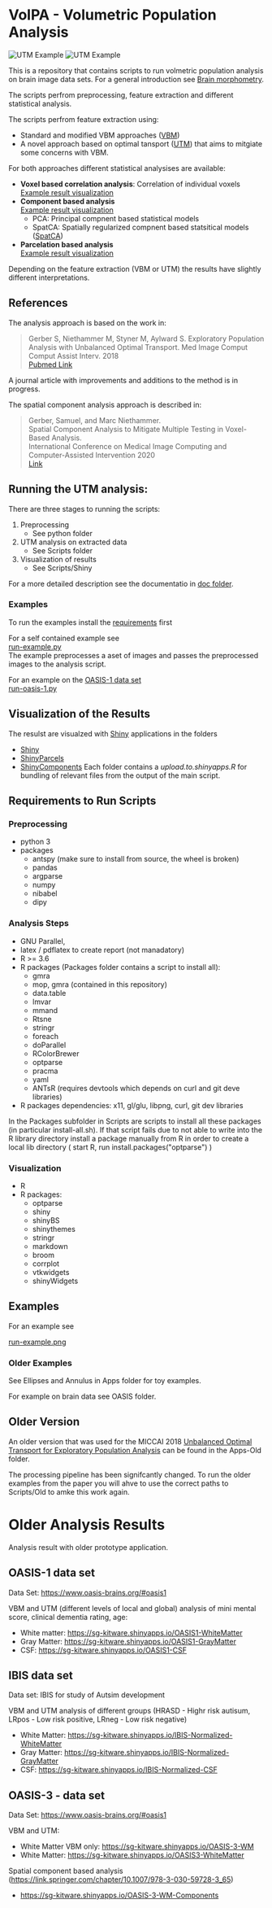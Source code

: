 # VolPA - Volumetric Population Analysis
![UTM Example](Figures/UTM-3D-example.png )
![UTM Example](Figures/UTM-3D-example-2.png )

This is a repository that contains scripts to run volmetric population analysis on brain image data sets.
For a general introduction see [Brain morphometry](https://en.wikipedia.org/wiki/Brain_morphometry).

The scripts perfrom preprocessing, feature extraction and different statistical analysis.

The scripts perfrom feature extraction using:
- Standard and modified VBM approaches ([VBM](https://en.wikipedia.org/wiki/Voxel-based_morphometry))
- A novel approach based on optimal tansport ([UTM](https://www.ncbi.nlm.nih.gov/pmc/articles/PMC6547365/)) that aims to mitgiate some concerns with VBM.

For both approaches different statistical analysises are available:

- **Voxel based correlation analysis**: Correlation of individual voxels<br/>
  [Example result visualization](https://sg-kitware.shinyapps.io/OASIS-1-GM/)
- **Component based analysis**<br/>
  [Example result visualization](https://sg-kitware.shinyapps.io/OASIS-1-GM-Components/)
  - PCA: Principal compnent based statistical models
  - SpatCA: Spatially regularized compnent based statsitical models ([SpatCA](https://link.springer.com/chapter/10.1007/978-3-030-59728-3_65))
- **Parcelation based analysis**<br/>
  [Example result visualization](https://sg-kitware.shinyapps.io/OASIS-1-GM-Parcels/)

Depending on the feature extraction (VBM or UTM) the results have slightly different interpretations.

## References 
The analysis approach is based on the work in:
> Gerber S, Niethammer M, Styner M, Aylward S. 
> Exploratory Population Analysis with Unbalanced Optimal Transport. 
> Med Image Comput Comput Assist Interv. 2018  
> [Pubmed Link](https://pubmed.ncbi.nlm.nih.gov/31172134/)

A journal article with improvements and additions to the method is in progress.

The spatial component analysis approach is described in:
> Gerber, Samuel, and Marc Niethammer.  
> Spatial Component Analysis to Mitigate Multiple Testing in Voxel-Based Analysis.  
> International Conference on Medical Image Computing and Computer-Assisted Intervention 2020  
> [Link](https://link.springer.com/chapter/10.1007/978-3-030-59728-3_65)



## Running the UTM analysis:

There are three stages to running the scripts:
1. Preprocessing
   - See python folder
2. UTM analysis on extracted data
   - See Scripts folder
3. Visualization of results
   - See Scripts/Shiny

For a more detailed description see the documentatio in [doc folder](doc).


### Examples

To run the examples install the [requirements](#requirements-to-run-scripts) first 

For a self contained example see  
[run-example.py](python/run-example.py)  
The example preprocesses a aset of images and passes the preprocessed images to the analysis script.

For an example on the [OASIS-1 data set](https://www.oasis-brains.org/)  
[run-oasis-1.py](python/run-oasis-1.py)

## Visualization of the Results
The resulst are visualzed with [Shiny](https://shiny.rstudio.com/) applications in the folders
 - [Shiny](./Scripts/Shiny/app.R)
 - [ShinyParcels](./Scripts/ShinyParcels/app.R)
 - [ShinyComponents](./Scripts/ShinyComponents/app.R)
Each folder contains a *upload.to.shinyapps.R* for bundling of relevant files from the output of the main script.

## Requirements to Run Scripts

### Preprocessing
- python 3
- packages
  - antspy (make sure to install from source, the wheel is broken)
  - pandas
  - argparse
  - numpy
  - nibabel
  - dipy

### Analysis Steps
- GNU Parallel,
- latex / pdflatex to create report (not manadatory)
- R >= 3.6
- R packages (Packages folder contains a script to install all):
  - gmra
  - mop, gmra (contained in this repository)
  - data.table
  - lmvar
  - mmand
  - Rtsne
  - stringr
  - foreach
  - doParallel
  - RColorBrewer
  - optparse
  - pracma
  - yaml
  - ANTsR (requires devtools which depends on curl and git deve libraries)
- R packages dependencies: x11, gl/glu, libpng, curl, git dev libraries

In the Packages subfolder in Scripts are scripts to install all these packages (in particular install-all.sh). If that script fails due to not able to write into the R library directory install a package manually from R in order to create a local lib directory ( start R, run install.packages("optparse") )

### Visualization
- R
- R packages:
  - optparse
  - shiny
  - shinyBS
  - shinythemes
  - stringr
  - markdown
  - broom
  - corrplot
  - vtkwidgets
  - shinyWidgets

## Examples

For an example see

[run-example.png](./python/run-example.py)

### Older Examples

See Ellipses and Annulus in Apps folder for toy examples.

For example on brain data see OASIS folder.

## Older Version

An older version that was used for the MICCAI 2018
[Unbalanced Optimal Transport for Exploratory Population Analysis](https://github.com/KitwareMedicalPublications/2018-MICCAI-UTM)
can be found in the Apps-Old folder.

The processing pipeline has been signifcantly changed. To run the older examples from the paper you will ahve to use the correct paths to Scripts/Old to amke this work again.

# Older Analysis Results
Analysis result with older prototype application.

## OASIS-1 data set
Data Set: https://www.oasis-brains.org/#oasis1

VBM and UTM (different levels of local and global) analysis of mini mental score, clinical dementia rating, age:
- White matter: https://sg-kitware.shinyapps.io/OASIS1-WhiteMatter
- Gray Matter: https://sg-kitware.shinyapps.io/OASIS1-GrayMatter
- CSF: https://sg-kitware.shinyapps.io/OASIS1-CSF

## IBIS data set
Data set: IBIS for study of Autsim development

VBM and UTM analysis of different groups (HRASD - Highr risk autisum, LRpos - Low risk positive, LRneg - Low risk negative)
- White Matter: https://sg-kitware.shinyapps.io/IBIS-Normalized-WhiteMatter
- Gray Matter: https://sg-kitware.shinyapps.io/IBIS-Normalized-GrayMatter
- CSF: https://sg-kitware.shinyapps.io/IBIS-Normalized-CSF

## OASIS-3 - data set
Data Set: https://www.oasis-brains.org/#oasis1

VBM and UTM:
- White Matter VBM only: https://sg-kitware.shinyapps.io/OASIS-3-WM
- White Matter: https://sg-kitware.shinyapps.io/OASIS3-WhiteMatter

Spatial component based analysis (https://link.springer.com/chapter/10.1007/978-3-030-59728-3_65)
- https://sg-kitware.shinyapps.io/OASIS-3-WM-Components




